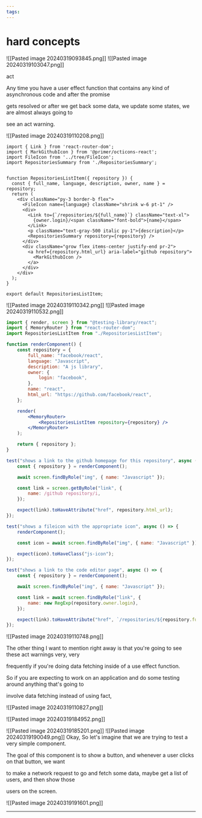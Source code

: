 ```yaml
---
tags:
---
```


# hard concepts

![[Pasted image 20240319093845.png]]
![[Pasted image 20240319103047.png]]

act

Any time you have a user effect function that contains any kind of asynchronous code and after the promise

gets resolved or after we get back some data, we update some states, we are almost always going to

see an act warning.

![[Pasted image 20240319110208.png]]

```tsx
import { Link } from 'react-router-dom';
import { MarkGithubIcon } from '@primer/octicons-react';
import FileIcon from '../tree/FileIcon';
import RepositoriesSummary from './RepositoriesSummary';


function RepositoriesListItem({ repository }) {
  const { full_name, language, description, owner, name } = repository;
  return (
    <div className="py-3 border-b flex">
      <FileIcon name={language} className="shrink w-6 pt-1" />
      <div>
        <Link to={`/repositories/${full_name}`} className="text-xl">
          {owner.login}/<span className="font-bold">{name}</span>
        </Link>
        <p className="text-gray-500 italic py-1">{description}</p>
        <RepositoriesSummary repository={repository} />
      </div>
      <div className="grow flex items-center justify-end pr-2">
        <a href={repository.html_url} aria-label="github repository">
          <MarkGithubIcon />
        </a>
      </div>
    </div>
  );
}

export default RepositoriesListItem;
```

![[Pasted image 20240319110342.png]]
![[Pasted image 20240319110532.png]]

```jsx
import { render, screen } from "@testing-library/react";
import { MemoryRouter } from "react-router-dom";
import RepositoriesListItem from "./RepositoriesListItem";

function renderComponent() {
	const repository = {
		full_name: "facebook/react",
		language: "Javascript",
		description: "A js library",
		owner: {
			login: "facebook",
		},
		name: "react",
		html_url: "https://github.com/facebook/react",
	};

	render(
		<MemoryRouter>
			<RepositoriesListItem repository={repository} />
		</MemoryRouter>
	);

	return { repository };
}

test("shows a link to the github homepage for this repository", async () => {
	const { repository } = renderComponent();

	await screen.findByRole("img", { name: "Javascript" });

	const link = screen.getByRole("link", {
		name: /github repository/i,
	});

	expect(link).toHaveAttribute("href", repository.html_url);
});

test("shows a fileicon with the appropriate icon", async () => {
	renderComponent();

	const icon = await screen.findByRole("img", { name: "Javascript" });

	expect(icon).toHaveClass("js-icon");
});

test("shows a link to the code editor page", async () => {
	const { repository } = renderComponent();

	await screen.findByRole("img", { name: "Javascript" });

	const link = await screen.findByRole("link", {
		name: new RegExp(repository.owner.login),
	});

	expect(link).toHaveAttribute("href", `/repositories/${repository.full_name}`);
});
```


![[Pasted image 20240319110748.png]]

The other thing I want to mention right away is that you're going to see these act warnings very, very

frequently if you're doing data fetching inside of a use effect function.

So if you are expecting to work on an application and do some testing around anything that's going to

involve data fetching instead of using fact,

![[Pasted image 20240319110827.png]]

![[Pasted image 20240319184952.png]]

![[Pasted image 20240319185201.png]]
![[Pasted image 20240319190049.png]]
Okay, So let's imagine that we are trying to test a very simple component.

The goal of this component is to show a button, and whenever a user clicks on that button, we want

to make a network request to go and fetch some data, maybe get a list of users, and then show those

users on the screen.

![[Pasted image 20240319191601.png]]


---

